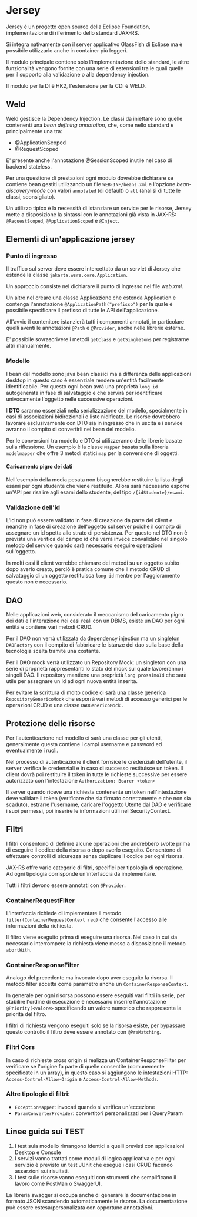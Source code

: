 # Jersey

Jersey è un progetto open source della Eclipse Foundation, implementazione di riferimento dello standard JAX-RS.

Si integra nativamente con il server applicativo GlassFish di Eclipse ma è possibile utilizzarlo anche in container più leggeri.

Il modulo principale contiene solo l'implementazione dello standard, le altre funzionalità vengono fornite con una serie di estensioni tra le quali quelle per il supporto alla validazione o alla dependency injection.

Il modulo per la DI è HK2, l'estensione per la CDI è WELD.

## Weld

Weld gestisce la Dependency Injection. Le classi da iniettare sono quelle contenenti una _bean defining annotation_, che, come nello standard è principalmente una tra:

- @ApplicationScoped
- @RequestScoped

E' presente anche l'annotazione @SessionScoped inutile nel caso di backend stateless.

Per una questione di prestazioni ogni modulo dovrebbe dichiarare se contiene bean gestiti utilizzando un file `WEB-INF/beans.xml` e l'opzione _bean-discovery-mode_ con valori `annotated` (di default) o `all` (analisi di tutte le classi, sconsigliato).

Un utilizzo tipico è la necessità di istanziare un service per le risorse, Jersey mette a disposizione la sintassi con le annotazioni già vista in JAX-RS: `@RequestScoped`, `@ApplicationScoped` e `@Inject`.

## Elementi di un'applicazione jersey

### Punto di ingresso

Il traffico sul server deve essere intercettato da un servlet di Jersey che estende la classe `jakarta.wsrs.core.Application`.

Un approccio consiste nel dichiarare il punto di ingresso nel file _web.xml_.

Un altro nel creare una classe Applicazione che estenda Application e contenga l'annotazione `@ApplicationPath("prefisso")` per la quale è possibile specificare il prefisso di tutte le API dell'applicazione.

All'avvio il contenitore istanzierà tutti i componenti annotati, in particolare quelli aventi le annotazioni `@Path` e `@Provider`, anche nelle librerie esterne.

E' possibile sovrascrivere i metodi `getClass` e `getSingletons` per registrarne altri manualmente.

### Modello

I bean del modello sono java bean classici ma a differenza delle applicazioni desktop in questo caso è essenziale rendere un'entità facilmente identificabile. Per questo ogni bean avrà una proprietà `long id` autogenerata in fase di salvataggio e che servirà per identificare univocamente l'oggetto nelle successive operazioni.

I __DTO__ saranno essenziali nella serializzazione del modello, specialmente in casi di associazioni bidirezionali o liste nidificate. Le risorse dovrebbero lavorare esclusivamente con DTO sia in ingresso che in uscita e i service avranno il compito di convertirli nei bean del modello.

Per le conversioni tra modello e DTO si utilizzeranno delle librerie basate sulla riflessione. Un esempio è la classe `Mapper` basata sulla libreria `modelmapper` che offre 3 metodi statici `map` per la conversione di oggetti.

#### Caricamento pigro dei dati

Nell'esempio della media pesata non bisognerebbe restituire la lista degli esami per ogni studente che viene restituito. Allora sarà necessario esporre un'API per risalire agli esami dello studente, del tipo `/{idStudente}/esami`.

### Validazione dell'id

L'id non può essere validato in fase di creazione da parte del client e neanche in fase di creazione dell'oggetto sul server poichè il compito di assegnare un id spetta allo strato di persistenza. Per questo nel DTO non è prevista una verifica del campo id che verrà invece convalidato nel singolo metodo del service quando sarà necessario eseguire operazioni sull'oggetto.

In molti casi il client vorrebbe chiamare dei metodi su un oggetto subito dopo averlo creato, perciò è pratica comune che il metodo CRUD di salvataggio di un oggetto restituisca `long id` mentre per l'aggioramento questo non è necessario.

## DAO

Nelle applicazioni web, considerato il meccanismo del caricamento pigro dei dati e l'interazione nei casi reali con un DBMS, esiste un DAO per ogni entità e contiene vari metodi CRUD.

Per il DAO non verrà utilizzata da dependency injection ma un singleton `DAOFactory` con il compito di fabbricare le istanze dei dao sulla base della tecnologia scelta tramite una costante.

Per il DAO mock verrà utilizzato un Repository Mock: un singleton con una serie di proprietà rappresentanti lo stato del mock sul quale lavoreranno i singoli DAO. Il repository mantiene una proprietà `long prossimoId` che sarà utile per assegnare un id ad ogni nuova entità inserita.

Per evitare la scrittura di molto codice ci sarà una classe generica `RepositoryGenericoMock` che esporrà vari metodi di accesso generici per le operazioni CRUD e una classe `DAOGenericoMock` .


## Protezione delle risorse

Per l'autenticazione nel modello ci sarà una classe per gli utenti, generalmente questa contiene i campi username e password ed eventualmente i ruoli.

Nel processo di autenticazione il client fornsice le credenziali dell'utente, il server verifica le credenziali e in caso di successo restituisce un token. Il client dovrà poi restituire il token in tutte le richieste successive per essere autorizzato con l'intestazione `Authorization: Bearer <token>`

Il server quando riceve una richiesta contenente un token nell'intestazione deve validare il token (verificare che sia firmato correttamente e che non sia scaduto), estrarre l'username, caricare l'oggetto Utente dal DAO e verificare i suoi permessi, poi inserire le informazioni utili nel SecurityContext.

## Filtri

I filtri consentono di definire alcune operazioni che andrebbero svolte prima di eseguire il codice della risorsa o dopo averlo eseguito. Consentono di effettuare controlli di sicurezza senza duplicare il codice per ogni risorsa.

JAX-RS offre varie categorie di filtri, specifici per tipologia di operazione. Ad ogni tipologia corrisponde un'interfaccia da implementare.

Tutti i filtri devono essere annotati con `@Provider`.

### ContainerRequestFilter

L'interfaccia richiede di implementare il metodo `filter(ContainerRequestContext req)` che consente l'accesso alle informazioni della richiesta.

Il filtro viene eseguito prima di eseguire una risorsa. Nel caso in cui sia necessario interrompere la richiesta viene messo a disposizione il metodo `abortWith`.

### ContainerResponseFilter

Analogo del precedente ma invocato dopo aver eseguito la risorsa. Il metodo filter accetta come parametro anche un `ContainerResponseContext`.

In generale per ogni risorsa possono essere eseguiti vari filtri in serie, per stabilire l'ordine di esecuzione è necessario inserire l'annotazione `@Priority(<valore>` specificando un valore numerico che rappresenta la priorità del filtro.

I filtri di richiesta vengono eseguiti solo se la risorsa esiste, per bypassare questo controllo il filtro deve essere annotato con `@PreMatching`.

### Filtri Cors

In caso di richieste cross origin si realizza un ContainerResponseFilter per verificare se l'origine fa parte di quelle consentite (comunemente specificate in un array), in questo caso si aggiungono le intestazioni HTTP: `Access-Control-Allow-Origin` e `Access-Control-Allow-Methods`.

### Altre tipologie di filtri:

- `ExceptionMapper`: invocati quando si verifica un'eccezione
- `ParamConverterProvider`: convertitori personalizzati per i QueryParam

## Linee guida sui TEST

1. I test sula modello rimangono identici a quelli previsti con applicazioni Desktop e Console
2. I servizi vanno trattati come moduli di logica applicativa e per ogni servizio è previsto un test JUnit che esegue i casi CRUD facendo asserzioni sui risultati.
3. I test sulle risorse vanno eseguiti con strumenti che semplificano il lavoro come PostMan o SwaggerUI.

La libreria swagger si occupa anche di generare la documentazione in formato JSON scandendo automaticamente le risorse. La documentazione può essere estesa/personalizata con opportune annotazioni.
